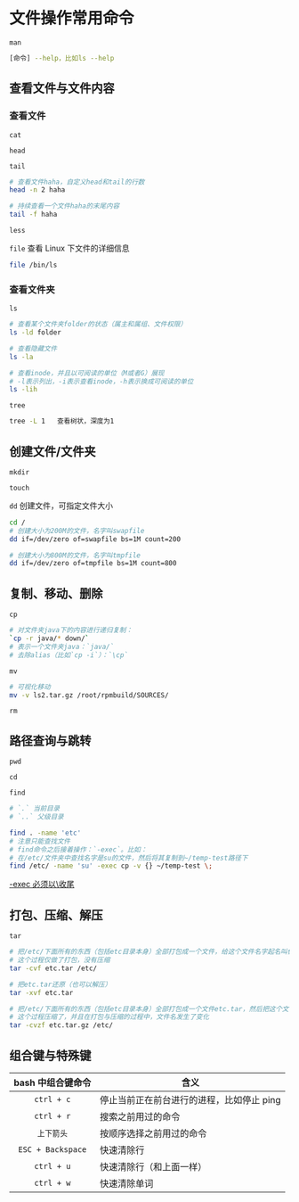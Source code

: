 # 文件操作常用命令

`man`

```bash
[命令] --help，比如ls --help
```

## 查看文件与文件内容

### 查看文件

`cat`

`head`

`tail`

```bash
# 查看文件haha，自定义head和tail的行数
head -n 2 haha

# 持续查看一个文件haha的末尾内容
tail -f haha
```

`less`

`file` 查看 Linux 下文件的详细信息

```bash
file /bin/ls
```

### 查看文件夹

`ls`

```bash
# 查看某个文件夹folder的状态（属主和属组、文件权限）
ls -ld folder

# 查看隐藏文件
ls -la

# 查看inode，并且以可阅读的单位（M或者G）展现
# -l表示列出，-i表示查看inode，-h表示换成可阅读的单位
ls -lih
```

`tree`

```bash
tree -L 1   查看树状，深度为1
```

## 创建文件/文件夹

`mkdir`

`touch`

`dd` 创建文件，可指定文件大小

```bash
cd /
# 创建大小为200M的文件，名字叫swapfile
dd if=/dev/zero of=swapfile bs=1M count=200

# 创建大小为800M的文件，名字叫tmpfile
dd if=/dev/zero of=tmpfile bs=1M count=800
```

## 复制、移动、删除

`cp`

```bash
# 对文件夹java下的内容进行递归复制：
`cp -r java/* down/`
# 表示一个文件夹java：`java/`
# 去除alias（比如`cp -i`）：`\cp`
```

`mv`

```bash
# 可视化移动
mv -v ls2.tar.gz /root/rpmbuild/SOURCES/
```

`rm`

## 路径查询与跳转

`pwd`

`cd`

`find`

```bash
# `.` 当前目录
# `..` 父级目录

find . -name 'etc'
# 注意只能查找文件
# find命令之后接着操作：`-exec`。比如：
# 在/etc/文件夹中查找名字是su的文件，然后将其复制到~/temp-test路径下
find /etc/ -name 'su' -exec cp -v {} ~/temp-test \;
```

[-exec 必须以\收尾](https://stackoverflow.com/questions/2961673/find-missing-argument-to-exec)

## 打包、压缩、解压

`tar`

```bash
# 把/etc/下面所有的东西（包括etc目录本身）全部打包成一个文件，给这个文件名字起名叫做etc.tar
# 这个过程仅做了打包，没有压缩
tar -cvf etc.tar /etc/

# 把etc.tar还原（也可以解压）
tar -xvf etc.tar

# 把/etc/下面所有的东西（包括etc目录本身）全部打包成一个文件etc.tar，然后把这个文件压缩一下，成为etc.tar.gz（这个格式是gzip压缩）
# 这个过程压缩了，并且在打包与压缩的过程中，文件名发生了变化
tar -cvzf etc.tar.gz /etc/
```

## 组合键与特殊键

| bash 中组合键命令 | 含义                                      |
| :---------------: | ----------------------------------------- |
|    `ctrl + c`     | 停止当前正在前台进行的进程，比如停止 ping |
|    `ctrl + r`     | 搜索之前用过的命令                        |
|    `上下箭头`     | 按顺序选择之前用过的命令                  |
| `ESC + Backspace` | 快速清除行                                |
|    `ctrl + u`     | 快速清除行（和上面一样）                  |
|    `ctrl + w`     | 快速清除单词                              |
